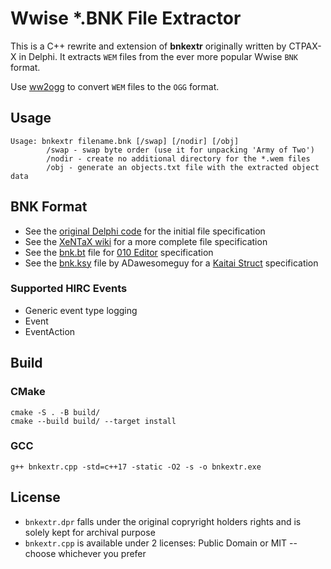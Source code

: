# Wwise *.BNK File Extractor

This is a C++ rewrite and extension of **bnkextr** originally written by CTPAX-X in Delphi.
It extracts `WEM` files from the ever more popular Wwise `BNK` format.

Use [ww2ogg](https://github.com/hcs64/ww2ogg) to convert `WEM` files to the `OGG` format.

## Usage

```
Usage: bnkextr filename.bnk [/swap] [/nodir] [/obj]
        /swap - swap byte order (use it for unpacking 'Army of Two')
        /nodir - create no additional directory for the *.wem files
        /obj - generate an objects.txt file with the extracted object data
```

## BNK Format

- See the [original Delphi code](bnkextr.dpr) for the initial file specification
- See the [XeNTaX wiki](https://web.archive.org/web/20230817173759/http://wiki.xentax.com/index.php/Wwise_SoundBank_(*.bnk)) for a more complete file specification
- See the [bnk.bt](bnk.bt) file for [010 Editor](https://www.sweetscape.com/010editor/) specification
- See the [bnk.ksy](https://github.com/WolvenKit/wwise-audio-tools/blob/master/ksy/bnk.ksy) file by ADawesomeguy for a [Kaitai Struct](https://kaitai.io/) specification

### Supported HIRC Events

- Generic event type logging
- Event
- EventAction

## Build

### CMake

```
cmake -S . -B build/
cmake --build build/ --target install
```

### GCC

```
g++ bnkextr.cpp -std=c++17 -static -O2 -s -o bnkextr.exe
```

## License

- `bnkextr.dpr` falls under the original copryright holders rights and is solely kept for archival purpose
- `bnkextr.cpp` is available under 2 licenses: Public Domain or MIT -- choose whichever you prefer
